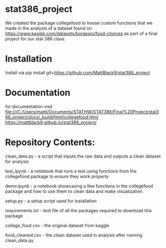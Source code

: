 # stat386_project

We created the package collegefood to house custom functions that we made in the analysis of a dataset found on https://www.kaggle.com/datasets/borapajo/food-choices as part of a final project for our stat 386 class.

# Installation
Install via pip install git+https://github.com/MattBlack9/stat386_project

# Documentation
for documentation visit [file:///C:/Users/mattj/Documents/STATHW/STAT386/Final%20Project/stat386_project/docs/_build/html/collegefood.html
](https://mattblack9.github.io/stat386_project/)https://mattblack9.github.io/stat386_project/

# Repository Contents:

clean_data.py - a script that inputs the raw data and outputs a clean dataset for analysis

test_ipynb - a notebook that runs a test using functions from the collegefood package to ensure they work properly

demo.ipynb - a notebook showcasing a few functions in the collegefood package and how to use them to clean data and make visualization.

setup.py - a setup script used for installation

requirements.txt - text file of all the packages required to download this package

college_food.csv - the original dataset from kaggle

food_cleaned.csv - the clean dataset used in analysis after running clean_data.py

